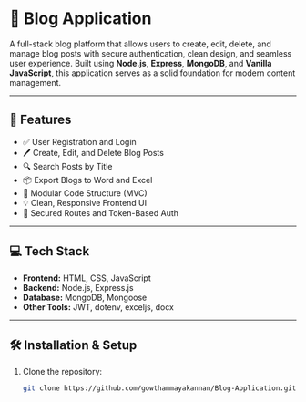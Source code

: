 # 📝 Blog Application

A full-stack blog platform that allows users to create, edit, delete, and manage blog posts with secure authentication, clean design, and seamless user experience. Built using **Node.js**, **Express**, **MongoDB**, and **Vanilla JavaScript**, this application serves as a solid foundation for modern content management.

---

## 📌 Features

- ✅ User Registration and Login
- 🖊️ Create, Edit, and Delete Blog Posts
- 🔍 Search Posts by Title
- 📦 Export Blogs to Word and Excel
- 🧩 Modular Code Structure (MVC)
- 💡 Clean, Responsive Frontend UI
- 🔐 Secured Routes and Token-Based Auth

---

## 💻 Tech Stack

- **Frontend:** HTML, CSS, JavaScript
- **Backend:** Node.js, Express.js
- **Database:** MongoDB, Mongoose
- **Other Tools:** JWT, dotenv, exceljs, docx

---

## 🛠️ Installation & Setup

1. Clone the repository:
   ```bash
   git clone https://github.com/gowthammayakannan/Blog-Application.git

